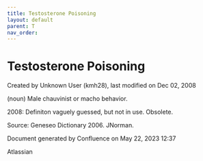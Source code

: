 ```yaml
---
title: Testosterone Poisoning
layout: default
parent: T
nav_order:
---
```


# Testosterone Poisoning

Created by  Unknown User (kmh28), last modified on Dec 02, 2008

(noun) Male chauvinist or macho behavior.

2008: Definiton vaguely guessed, but not in use. Obsolete.

Source: Geneseo Dictionary 2006. JNorman.

Document generated by Confluence on May 22, 2023 12:37

Atlassian
